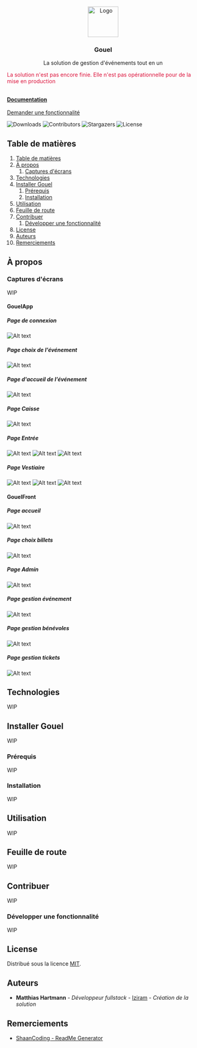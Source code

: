 <!-- markdownlint-disable MD033 MD041 -->
<br/>
<p align="center">
  <a href="https://github.com/gouel/GouelMonoRepo">
    <img src="Images/icon.svg" alt="Logo" width="80" height="80">
  </a>

  <h3 align="center">Gouel</h3>

  <p align="center">
    La solution de gestion d'événements tout en un
    <br/>
    <p style="color:crimson;">La solution n'est pas encore finie. Elle n'est pas opérationnelle pour de la mise en production</p>
    <br/>
    <a href="https://github.com/gouel/GouelMonoRepo/blob/main/Docs/index.md"><strong>Documentation</strong></a>
    <br/>
    <br/>
    <a href="https://github.com/gouel/GouelMonoRepo/issues">Demander une fonctionnalité</a>
  </p>
</p>

![Downloads](https://img.shields.io/github/downloads/gouel/GouelMonoRepo/total) ![Contributors](https://img.shields.io/github/contributors/gouel/GouelMonoRepo?color=dark-green) ![Stargazers](https://img.shields.io/github/stars/gouel/GouelMonoRepo?style=social) ![License](https://img.shields.io/github/license/gouel/GouelMonoRepo)

## Table de matières

1. [Table de matières](#table-de-mati%C3%A8res)
2. [À propos](#%C3%A0-propos)
   1. [Captures d'écrans](#captures-d%C3%A9crans)
3. [Technologies](#technologies)
4. [Installer Gouel](#installer-gouel)
   1. [Prérequis](#pr%C3%A9requis)
   2. [Installation](#installation)
5. [Utilisation](#utilisation)
6. [Feuille de route](#feuille-de-route)
7. [Contribuer](#contribuer)
   1. [Développer une fonctionnalité](#d%C3%A9velopper-une-fonctionnalit%C3%A9)
8. [License](#license)
9. [Auteurs](#auteurs)
10. [Remerciements](#remerciements)

## À propos

### Captures d'écrans

WIP

#### GouelApp

##### Page de connexion

![Alt text](Images/screenshots/GouelApp/ecran.login.png)

##### Page choix de l'événement

![Alt text](Images/screenshots/GouelApp/ecran.events.png)

##### Page d'accueil de l’événement

![Alt text](Images/screenshots/GouelApp/ecran.accueil.png)

##### Page Caisse

![Alt text](Images/screenshots/GouelApp/ecran.caisse.png)

##### Page Entrée

![Alt text](Images/screenshots/GouelApp/ecran.entree.accueuil.png)
![Alt text](Images/screenshots/GouelApp/ecran.entree.infos.png)
![Alt text](Images/screenshots/GouelApp/ecran.entree.valide.png)

##### Page Vestiaire

![Alt text](Images/screenshots/GouelApp/ecran.vestaire.accueil.png)
![Alt text](Images/screenshots/GouelApp/ecran.vestiaire.options.png)
![Alt text](Images/screenshots/GouelApp/ecran.vestiaire.options.png)

#### GouelFront

##### Page accueil

![Alt text](Images/screenshots/GouelFront/accueil.png)

##### Page choix billets

![Alt text](Images/screenshots/GouelFront/billets.png)

##### Page Admin

![Alt text](Images/screenshots/GouelFront/admin.png)

##### Page gestion événement

![Alt text](Images/screenshots/GouelFront/event.png)

##### Page gestion bénévoles

![Alt text](Images/screenshots/GouelFront/benevoles.png)

##### Page gestion tickets

![Alt text](Images/screenshots/GouelFront/event-billets.png)

## Technologies

WIP

## Installer Gouel

WIP

### Prérequis

WIP

### Installation

WIP

## Utilisation

WIP

## Feuille de route

WIP

## Contribuer

WIP

### Développer une fonctionnalité

WIP

## License

Distribué sous la licence [MIT](https://github.com/gouel/GouelMonoRepo/blob/main/LICENSE).

## Auteurs

* **Matthias Hartmann** - *Développeur fullstack* - [Iziram](https://github.com/Iziram) - *Création de la solution*

## Remerciements

* [ShaanCoding - ReadMe Generator](https://github.com/ShaanCoding/ReadME-Generator)
